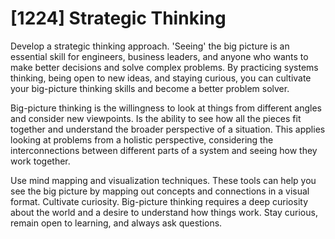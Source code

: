 # [1224] Strategic Thinking

Develop a strategic thinking approach.  'Seeing' the big picture is an essential skill for engineers, business leaders, and anyone who wants to make better decisions and solve complex problems. By practicing systems thinking, being open to new ideas, and staying curious, you can cultivate your big-picture thinking skills and become a better problem solver.

Big-picture thinking is the willingness to look at things from different angles and consider new viewpoints. Is the ability to see how all the pieces fit together and understand the broader perspective of a situation. This applies looking at problems from a holistic perspective, considering the interconnections between different parts of a system and seeing how they work together.

Use mind mapping and visualization techniques. These tools can help you see the big picture by mapping out concepts and connections in a visual format. Cultivate curiosity. Big-picture thinking requires a deep curiosity about the world and a desire to understand how things work. Stay curious, remain open to learning, and always ask questions.

